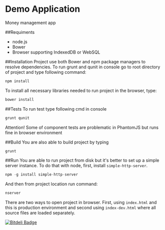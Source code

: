 Demo Application
=============
Money management app

##Requiments
* node.js
* Bower
* Browser supporting IndexedDB or WebSQL

##Installation
Project use both Bower and npm package managers to resolve dependencies.
To run grunt and qunit in console go to root directory of project and type following command:
```javascript
npm install
```
To install all necessary libraries needed to run project in the browser, type:
```javascript
bower install
```

##Tests
To run test type following cmd in console
```javascript
grunt qunit
```
Attention! Some of component tests are problematic in PhantomJS but runs fine in browser environment

##Build
You are also able to build project by typing
```javascript
grunt
```

##Run
You are able to run project from disk but it's better to set up a simple server instance. To do that with node, first, install  `simple-http-server`.
```javascript
npm -g install simple-http-server
```
And then from project location run command:
```javascript
nserver
```
There are two ways to open project in browser. First, using `index.html` and this is production environment and
second using `index-dev.html` where all source files are loaded separately.


[![Bitdeli Badge](https://d2weczhvl823v0.cloudfront.net/devjseu/yamvc-demo-app/trend.png)](https://bitdeli.com/free "Bitdeli Badge")

